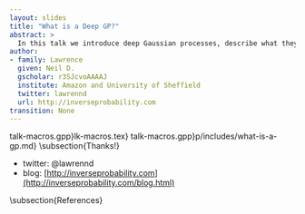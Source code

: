 ```yaml
---
layout: slides
title: "What is a Deep GP?"
abstract: >
  In this talk we introduce deep Gaussian processes, describe what they are and what they are good for.
author:
- family: Lawrence
  given: Neil D.
  gscholar: r3SJcvoAAAAJ
  institute: Amazon and University of Sheffield
  twitter: lawrennd
  url: http://inverseprobability.com
transition: None
---
```


talk-macros.gpp}lk-macros.tex}
talk-macros.gpp}p/includes/what-is-a-gp.md}
\subsection{Thanks!}

* twitter: \@lawrennd
* blog: [http://inverseprobability.com](http://inverseprobability.com/blog.html)

\subsection{References}



